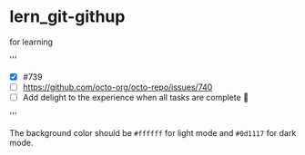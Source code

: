 # lern_git-githup
for learning

'''

- [x] #739
- [ ] https://github.com/octo-org/octo-repo/issues/740
- [ ] Add delight to the experience when all tasks are complete :tada:

'''

The background color should be `#ffffff` for light mode and `#0d1117` for dark mode.
